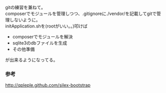 gitの練習を兼ねて。  
composerでモジュールを管理しつつ、.gitignoreに./vendor/を記載してgitで管理しないように。  
initApplication.shを(rootがいい。。)叩けば

- composerでモジュールを解決
- sqlite3のdbファイルを生成
- その他準備

が出来るようになってる。

### 参考

http://qpleple.github.com/silex-bootstrap